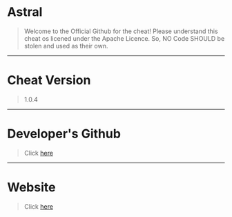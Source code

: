 # Astral

> Welcome to the Official Github for the cheat! 
> Please understand this cheat os licened under the Apache Licence. So, NO Code SHOULD be stolen and used as their own.

______________________________________

# Cheat Version
> 1.0.4

______________________________________

# Developer's Github
> Click [here](https://github.com/astroexe)

______________________________________

# Website
> Click [here](http://astral.ml)
